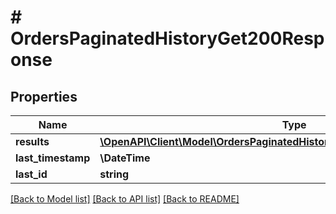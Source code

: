# # OrdersPaginatedHistoryGet200Response

## Properties

Name | Type | Description | Notes
------------ | ------------- | ------------- | -------------
**results** | [**\OpenAPI\Client\Model\OrdersPaginatedHistoryGet200ResponseResultsInner[]**](OrdersPaginatedHistoryGet200ResponseResultsInner.md) |  |
**last_timestamp** | **\DateTime** |  |
**last_id** | **string** |  |

[[Back to Model list]](../../README.md#models) [[Back to API list]](../../README.md#endpoints) [[Back to README]](../../README.md)
